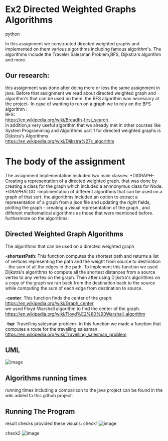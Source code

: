 # Ex2 Directed Weighted Graphs Algorithms
python

In this assignment we constructed directed weighted graphs and implemented on them various algorithms including famous algorithm's. The algorithms include the Traveler Salesman Problem,BFS, Dijkstra's algorithm and more.
## Our research:
this assignment was done after doing more or less the same assignment in java. 
Before that assignment we read about directed weighted graph and algorithm's that can be used on them.
the BFS algorithm was necessary at the project-
In case of wanting to run on a graph we to rely on the BFS algorithm :<br>
BFS:<br>https://en.wikipedia.org/wiki/Breadth-first_search <br>
in addition,a very useful algorithm that we already met in other courses like System Programming and Algorithms part 1 for directed weighted graphs is Dijkstra's Algorithms <br>
https://en.wikipedia.org/wiki/Dijkstra%27s_algorithm <br>

# The body of the assignment
The assignment implementation included two main classes:
*DIGRAPH-Creating a representation of a directed weighted graph. that was done by creating a class for the graph which included a annnonymus class for  Node.
*GRAPHALGO -implimentation of different algorithms that can be used on a graph of that sort. the algorithms included an option to extract a representation of a graph from a json file and updating the right fields, plotting the graph - creating a visual representation of the graph , and different mathematical algorithms as those that were mentioned before. furthermore on the algorithms:
## Directed Weighted Graph Algorithms

 The algorithms that can be used on a directed weighted graph<br>

-**shortestPath**: This function computes the shortest path and returns a list of vertices representing the path and the weight from source to destination - the sum of all the edges in the path.
To implement this function we used Dijkstra's algorithms to compute all the shortest distances from a source vertex to any vertex on the graph.
Then after using Dijkstra's algorithms on a copy of the graph we ran back from the destination back to the source while computing the sum of each edge from destination to source.

-**center**: This function finds the center of the graph: https://en.wikipedia.org/wiki/Graph_center <br>
we used Floyd-Warshall algorithm to find the center of the graph. <br>
https://en.wikipedia.org/wiki/Floyd%E2%80%93Warshall_algorithm <br>

-**tsp**: Travelling salesman problem- in this function we made a function that computes a route for the travelling salesman. <br>
https://en.wikipedia.org/wiki/Travelling_salesman_problem <br>


## UML
![image](https://user-images.githubusercontent.com/93653029/147584398-4c58cbe2-a9db-41d6-9481-10117b6a2de0.png)


## Algorithms running times
running times including a comparison to the java project can be found in the wiki added to this github project.
## Running The Program
result checks provided these visuals:
check1
![image](https://user-images.githubusercontent.com/93653029/147585208-85c6ea43-5396-4ae1-b4f6-effcc5017b31.png)

check2
![image](https://user-images.githubusercontent.com/93653029/147585281-27a52a17-b997-4e09-adee-5a0bcf9376a3.png)
